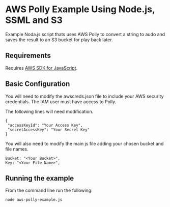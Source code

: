 # AWS Polly Example Using Node.js, SSML and S3
Example Noda.js script thats uses AWS Polly to convert a string to audo and saves the result to an S3 bucket for play back later.

## Requirements
Requires [AWS SDK for JavaScript](http://docs.aws.amazon.com/sdk-for-javascript/v2/developer-guide/welcome.html).

## Basic Configuration
You will need to modify the awscreds.json file to include your AWS security credentials.  The IAM user must have access to Polly.

The following lines will need modification.

```
{
 "accessKeyId": "Your Access Key",
 "secretAccessKey": "Your Secret Key"
}
```
You will also need to modify the main js file adding your chosen bucket and file names.

```
Bucket: "<Your Bucket>", 
Key: "<Your File Name>",
```

## Running the example
From the command line run the following:

```
node aws-polly-example.js   
```